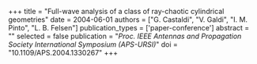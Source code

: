+++
title = "Full-wave analysis of a class of ray-chaotic cylindrical geometries"
date = 2004-06-01
authors = ["G. Castaldi", "V. Galdi", "I. M. Pinto", "L. B. Felsen"]
publication_types = ['paper-conference']
abstract = ""
selected = false
publication = "*Proc. IEEE Antennas and Propagation Society International Symposium (APS-URSI)*"
doi = "10.1109/APS.2004.1330267"
+++

